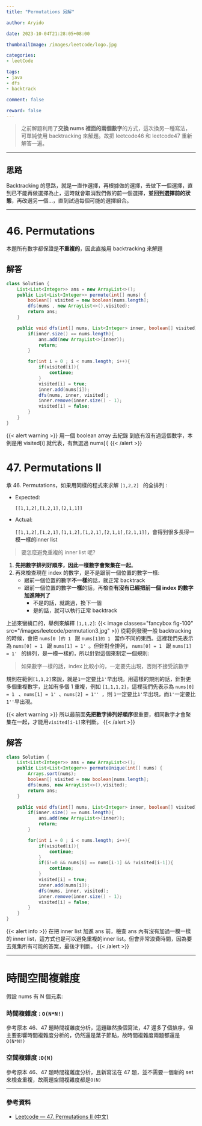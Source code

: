 ```yaml
---
title: "Permutations 另解"

author: Aryido

date: 2023-10-04T21:28:05+08:00

thumbnailImage: /images/leetcode/logo.jpg

categories:
- leetCode

tags:
- java
- dfs
- backtrack

comment: false

reward: false
---
```

<!--BODY-->
> 之前解題利用了**交換 nums 裡面的兩個數字**的方式，這次換另一種寫法，可單純使用 backtracking 來解題。故把 leetcode46 和 leetcode47 重新解答一遍。

<!--more-->

---

## 思路
Backtracking 的思路，就是一直作選擇，再根據做的選擇，去做下一個選擇，直到已不能再做選擇為止，這時就會取消我們做的前一個選擇，**並回到選擇前的狀態**，再改選另一個...，直到試過每個可能的選擇組合。

---

# 46. Permutations

本題所有數字都保證是**不重複的**，因此直接用 backtracking 來解題

## 解答
```java
class Solution {
    List<List<Integer>> ans = new ArrayList<>();
    public List<List<Integer>> permute(int[] nums) {
        boolean[] visited = new boolean[nums.length];
        dfs(nums , new ArrayList<>(),visited);
        return ans;
    }

    public void dfs(int[] nums, List<Integer> inner, boolean[] visited){
        if(inner.size() == nums.length){
            ans.add(new ArrayList<>(inner));
            return;
        }

        for(int i = 0 ; i < nums.length; i++){
            if(visited[i]){
                continue;
            }
            visited[i] = true;
            inner.add(nums[i]);
            dfs(nums, inner, visited);
            inner.remove(inner.size() - 1);
            visited[i] = false;
        }
    }
}
```

{{< alert warning >}}
用一個 boolean array 去紀錄 到底有沒有過這個數字，本例是用 visited[i] 就代表，有無選過 nums[i]
{{< /alert >}}

#  47. Permutations II
承 46. Permutations，如果用同樣的程式來求解 ```[1,2,2] ``` 的全排列 :
- Expected:

    ```[[1,1,2],[1,2,1],[2,1,1]]```

- Actual:

    ```[[1,1,2],[1,2,1],[1,1,2],[1,2,1],[2,1,1],[2,1,1]]```，會得到很多長得一模一樣的inner list

> 要怎麼避免重複的 inner list 呢?

1. **先把數字排列好順序，因此一樣數字會聚集在一起**。
2. 再來檢查現在 index 的數字，是不是跟前一個位置的數字一樣:
   - 跟前一個位置的數字**不一樣**的話，就正常 backtrack
   - 跟前一個位置的數字**一樣**的話，再檢查**有沒有已經把前一個 index 的數字加進陣列了**
     - 不是的話，就跳過，換下一個
     - 是的話，就可以執行正常 backtrack

上述來蠻繞口的，舉例來解釋 ```[1,1,2]```:
{{< image classes="fancybox fig-100" src="/images/leetcode/permutation3.jpg" >}}
從範例發現一般 backtracking 的時候，會把 ```nums[0 ]的 1 ``` 跟 ```nums[1]的 1 ``` 當作不同的東西。這裡我們先表示為 ```nums[0] = 1 ``` 跟 ```nums[1] = 1' ```。但針對全排列， ```nums[0] = 1 ``` 跟 ```nums[1] = 1' ```  的排列，是一模一樣的，所以針對這個來制定一個規則:

> 如果數字一樣的話，index 比較小的，一定要先出現，否則不接受該數字

規則在範例```[1,1,2]```來說，就是```1```一定要比```1'```早出現。用這樣的規則的話，針對更多個重複數字，比如有多個 1 重複，例如 ```[1,1,1,2]```，這裡我們先表示為 ```nums[0] = 1 ``` 、```nums[1] = 1' ```、```nums[2] = 1'' ```，則 ```1```一定要比```1'```早出現，而```1'```一定要比```1''```早出現。

{{< alert warning >}}
所以最前面**先把數字排列好順序**很重要，相同數字才會聚集在一起，才能用```visited[i-1]```來判斷。
{{< /alert >}}

## 解答
```java
class Solution {
    List<List<Integer>> ans = new ArrayList<>();
    public List<List<Integer>> permuteUnique(int[] nums) {
        Arrays.sort(nums);
        boolean[] visited = new boolean[nums.length];
        dfs(nums, new ArrayList<>(),visited);
        return ans;
    }

    public void dfs(int[] nums, List<Integer> inner, boolean[] visited){
        if(inner.size() == nums.length){
            ans.add(new ArrayList<>(inner));
            return;
        }

        for(int i = 0 ; i < nums.length; i++){
            if(visited[i]){
                continue;
            }
            if(i!=0 && nums[i] == nums[i-1] && !visited[i-1]){
                continue;
            }
            visited[i] = true;
            inner.add(nums[i]);
            dfs(nums, inner, visited);
            inner.remove(inner.size() - 1);
            visited[i] = false;
        }
    }
}
```
{{< alert info >}}
在把 inner list 加進 ans 前，檢查 ans 內有沒有加過一模一樣的 inner list，這方式也是可以避免重複的inner list。但會非常浪費時間，因為要去蒐集所有可能的答案，最後才判斷。
{{< /alert >}}

---

# 時間空間複雜度
假設 nums 有 N 個元素:
### 時間複雜度 :  ```O(N*N!)```
參考原本 46、47 題時間複雜度分析，這題雖然換個寫法，47 還多了個排序，但主要影響時間複雜度分析的，仍然還是葉子節點，故時間複雜度兩題都還是```O(N*N!)```

### 空間複雜度 :```O(N)```
參考原本 46、47 題時間複雜度分析，且新寫法在 47 題，並不需要一個新的 set 來檢查重複，故兩題空間複雜度都是```O(N)```

---

### 參考資料

- [Leetcode — 47. Permutations II (中文)](https://anj910.medium.com/leetcode-47-permutations-ii-%E4%B8%AD%E6%96%87-a1c62414901e)

